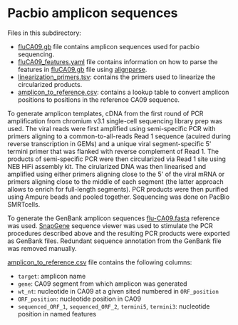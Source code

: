 # Pacbio amplicon sequences
Files in this subdirectory:

 - [fluCA09.gb](fluCA09.gb) file contains amplicon sequences used for pacbio sequencing.
 - [fluCA09_features.yaml](fluCA09_features.yaml) file contains information on how to parse the features in [fluCA09.gb](fluCA09.gb) file using [alignparse](https://jbloomlab.github.io/alignparse/).
 - [linearization_primers.tsv](linearization_primers.tsv): contains the primers used to linearize the circularized products.
 - [amplicon_to_reference.csv](amplicon_to_reference.csv): contains a lookup table to convert amplicon positions to positions in the reference CA09 sequence.

To generate amplicon templates, cDNA from the first round of PCR amplification from  chromium v3.1 single-cell sequencing library prep was used. The viral reads were first amplified using semi-specific PCR with primers aligning to a common-to-all-reads Read 1 sequence (acuired during reverse transcription in GEMs) and a unique viral segment-specific 5' termini primer that was flanked with reverse complement of Read 1. The products of semi-specific PCR  were then circularized via Read 1 site using NEB HiFi assembly kit. The cirularized DNA was then linearised and amplified using either primers aligning close to the 5' of the viral mRNA or primers aligning close to the middle of each segment (the latter approach allows to enrich for full-length segments). PCR products were then purified using Ampure beads and pooled together. Sequencing was done on PacBio SMRTcells.

To generate the GenBank amplicon sequences [flu-CA09.fasta](../flu-CA09.fasta) reference was used. [SnapGene](https://www.snapgene.com/) sequence viewer was used to stimulate the PCR procedures described above and the resulting PCR products were exported as GenBank files. Redundant sequence annotation from the GenBank file was removed manually.

[amplicon_to_reference.csv](amplicon_to_reference.csv) file contains the following columns:
- `target`: amplicon name
- `gene`: CA09 segment from which amplicon was generated
- `wt_nt`: nucleotide in CA09 at a given sited numbered in `ORF_position`
- `ORF_position`: nucleotide position in CA09
- `sequenced_ORF_1`, `sequenced_ORF_2`, `termini5`, `termini3`: nucleotide position in named features
